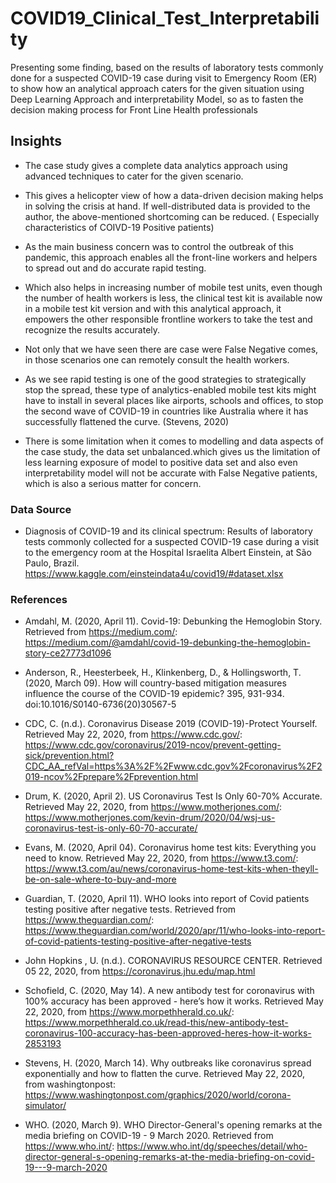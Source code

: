 # COVID19_Clinical_Test_Interpretability
Presenting some finding, based on the results of laboratory tests commonly done for a suspected COVID-19 case during visit to Emergency Room (ER) to show how an analytical approach caters for the given situation using Deep Learning Approach and interpretability Model, so as to fasten the decision making process for Front Line Health professionals



## Insights

- The case study gives a complete data analytics approach using advanced techniques to cater for the given scenario.

- This gives a helicopter view of how a data-driven decision making helps in solving the crisis at hand. If well-distributed data is provided to the author, the above-mentioned shortcoming can be reduced. ( Especially characteristics of COIVD-19 Positive patients)

- As the main business concern was to control the outbreak of this pandemic, this approach enables all the front-line workers and helpers to spread out and do accurate rapid testing.

- Which also helps in increasing number of mobile test units, even though the number of health workers is less, the clinical test kit is available now in a mobile test kit version and with this analytical approach, it empowers the other responsible frontline workers to take the test and recognize the results accurately. 

- Not only that we have seen there are case were  False Negative comes, in those scenarios one can remotely consult the health workers. 

- As we see rapid testing is one of the good strategies to strategically stop the spread, these type of analytics-enabled mobile test kits might have to install in several places like airports, schools and offices, to stop the second wave of COVID-19 in countries like Australia where it has successfully flattened the curve. (Stevens, 2020)

- There is some limitation when it comes to modelling and data aspects of the case study, the data set unbalanced.which gives us the limitation of less learning exposure of model to positive data set and also even interpretability model will not be accurate with False Negative patients, which is also a serious matter for concern.



### Data Source
- Diagnosis of COVID-19 and its clinical spectrum: Results of laboratory tests commonly collected for a suspected COVID-19 case during a visit to the emergency room at the Hospital Israelita Albert Einstein, at São Paulo, Brazil. https://www.kaggle.com/einsteindata4u/covid19/#dataset.xlsx


### References

- Amdahl, M. (2020, April 11). Covid-19: Debunking the Hemoglobin Story. Retrieved from https://medium.com/: https://medium.com/@amdahl/covid-19-debunking-the-hemoglobin-story-ce27773d1096

- Anderson, R., Heesterbeek, H., Klinkenberg, D., & Hollingsworth, T. (2020, March 09). How will country-based mitigation measures influence the course of the COVID-19 epidemic? 395, 931-934. doi:10.1016/S0140-6736(20)30567-5

- CDC, C. (n.d.). Coronavirus Disease 2019 (COVID-19)-Protect Yourself. Retrieved May 22, 2020, from https://www.cdc.gov/: https://www.cdc.gov/coronavirus/2019-ncov/prevent-getting-sick/prevention.html?CDC_AA_refVal=https%3A%2F%2Fwww.cdc.gov%2Fcoronavirus%2F2019-ncov%2Fprepare%2Fprevention.html

- Drum, K. (2020, April 2). US Coronavirus Test Is Only 60-70% Accurate. Retrieved May 22, 2020, from https://www.motherjones.com/: https://www.motherjones.com/kevin-drum/2020/04/wsj-us-coronavirus-test-is-only-60-70-accurate/

- Evans, M. (2020, April 04). Coronavirus home test kits: Everything you need to know. Retrieved May 22, 2020, from https://www.t3.com/: https://www.t3.com/au/news/coronavirus-home-test-kits-when-theyll-be-on-sale-where-to-buy-and-more 

- Guardian, T. (2020, April 11). WHO looks into report of Covid patients testing positive after negative tests. Retrieved from https://www.theguardian.com/: https://www.theguardian.com/world/2020/apr/11/who-looks-into-report-of-covid-patients-testing-positive-after-negative-tests

- John Hopkins , U. (n.d.). CORONAVIRUS RESOURCE CENTER. Retrieved 05 22, 2020, from https://coronavirus.jhu.edu/map.html

- Schofield, C. (2020, May 14). A new antibody test for coronavirus with 100% accuracy has been approved - here’s how it works. Retrieved May 22, 2020, from https://www.morpethherald.co.uk/: https://www.morpethherald.co.uk/read-this/new-antibody-test-coronavirus-100-accuracy-has-been-approved-heres-how-it-works-2853193

- Stevens, H. (2020, March 14). Why outbreaks like coronavirus spread exponentially and how to flatten the curve. Retrieved May 22, 2020, from washingtonpost: https://www.washingtonpost.com/graphics/2020/world/corona-simulator/

- WHO. (2020, March 9). WHO Director-General's opening remarks at the media briefing on COVID-19 - 9 March 2020. Retrieved from https://www.who.int/: https://www.who.int/dg/speeches/detail/who-director-general-s-opening-remarks-at-the-media-briefing-on-covid-19---9-march-2020
